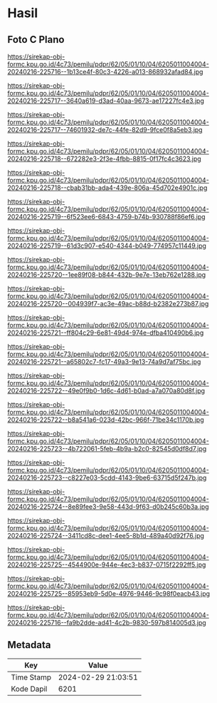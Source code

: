 # Hasil

## Foto C Plano

https://sirekap-obj-formc.kpu.go.id/4c73/pemilu/pdpr/62/05/01/10/04/6205011004004-20240216-225716--1b13ce4f-80c3-4226-a013-868932afad84.jpg

https://sirekap-obj-formc.kpu.go.id/4c73/pemilu/pdpr/62/05/01/10/04/6205011004004-20240216-225717--3640a619-d3ad-40aa-9673-ae17227fc4e3.jpg

https://sirekap-obj-formc.kpu.go.id/4c73/pemilu/pdpr/62/05/01/10/04/6205011004004-20240216-225717--74601932-de7c-44fe-82d9-9fce0f8a5eb3.jpg

https://sirekap-obj-formc.kpu.go.id/4c73/pemilu/pdpr/62/05/01/10/04/6205011004004-20240216-225718--672282e3-2f3e-4fbb-8815-0f17fc4c3623.jpg

https://sirekap-obj-formc.kpu.go.id/4c73/pemilu/pdpr/62/05/01/10/04/6205011004004-20240216-225718--cbab31bb-ada4-439e-806a-45d702e4901c.jpg

https://sirekap-obj-formc.kpu.go.id/4c73/pemilu/pdpr/62/05/01/10/04/6205011004004-20240216-225719--6f523ee6-6843-4759-b74b-930788f86ef6.jpg

https://sirekap-obj-formc.kpu.go.id/4c73/pemilu/pdpr/62/05/01/10/04/6205011004004-20240216-225719--61d3c907-e540-4344-b049-774957c11449.jpg

https://sirekap-obj-formc.kpu.go.id/4c73/pemilu/pdpr/62/05/01/10/04/6205011004004-20240216-225720--1ee89f08-b844-432b-9e7e-13eb762e1288.jpg

https://sirekap-obj-formc.kpu.go.id/4c73/pemilu/pdpr/62/05/01/10/04/6205011004004-20240216-225720--004939f7-ac3e-49ac-b88d-b2382e273b87.jpg

https://sirekap-obj-formc.kpu.go.id/4c73/pemilu/pdpr/62/05/01/10/04/6205011004004-20240216-225721--ff804c29-6e81-49d4-974e-dfba410490b6.jpg

https://sirekap-obj-formc.kpu.go.id/4c73/pemilu/pdpr/62/05/01/10/04/6205011004004-20240216-225721--a65802c7-fc17-49a3-9e13-74a9d7af75bc.jpg

https://sirekap-obj-formc.kpu.go.id/4c73/pemilu/pdpr/62/05/01/10/04/6205011004004-20240216-225722--49e0f9b0-1d6c-4d61-b0ad-a7a070a80d8f.jpg

https://sirekap-obj-formc.kpu.go.id/4c73/pemilu/pdpr/62/05/01/10/04/6205011004004-20240216-225722--b8a541a6-023d-42bc-966f-71be34c1170b.jpg

https://sirekap-obj-formc.kpu.go.id/4c73/pemilu/pdpr/62/05/01/10/04/6205011004004-20240216-225723--4b722061-5feb-4b9a-b2c0-82545d0df8d7.jpg

https://sirekap-obj-formc.kpu.go.id/4c73/pemilu/pdpr/62/05/01/10/04/6205011004004-20240216-225723--c8227e03-5cdd-4143-9be6-63715d5f247b.jpg

https://sirekap-obj-formc.kpu.go.id/4c73/pemilu/pdpr/62/05/01/10/04/6205011004004-20240216-225724--8e89fee3-9e58-443d-9f63-d0b245c60b3a.jpg

https://sirekap-obj-formc.kpu.go.id/4c73/pemilu/pdpr/62/05/01/10/04/6205011004004-20240216-225724--3411cd8c-dee1-4ee5-8b1d-489a40d92f76.jpg

https://sirekap-obj-formc.kpu.go.id/4c73/pemilu/pdpr/62/05/01/10/04/6205011004004-20240216-225725--4544900e-944e-4ec3-b837-0715f2292ff5.jpg

https://sirekap-obj-formc.kpu.go.id/4c73/pemilu/pdpr/62/05/01/10/04/6205011004004-20240216-225725--85953eb9-5d0e-4976-9446-9c98f0eacb43.jpg

https://sirekap-obj-formc.kpu.go.id/4c73/pemilu/pdpr/62/05/01/10/04/6205011004004-20240216-225716--fa9b2dde-ad41-4c2b-9830-597b814005d3.jpg


## Metadata

| Key        | Value               |
| ---------- | ------------------- |
| Time Stamp | 2024-02-29 21:03:51 |
| Kode Dapil | 6201                |



